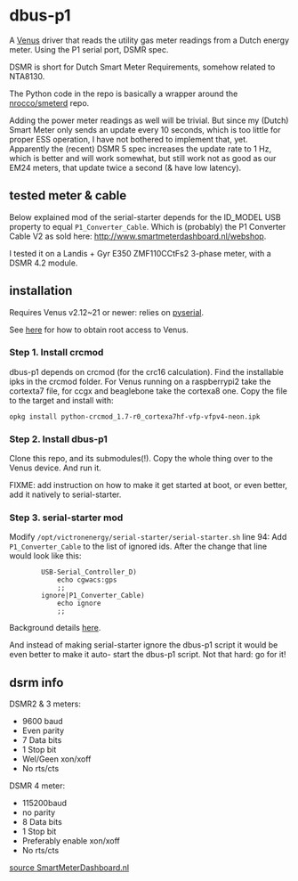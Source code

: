 # dbus-p1
A [Venus](https://github.com/victronenergy/venus/wiki) driver that reads the utility gas meter
readings from a Dutch energy meter. Using the P1 serial port, DSMR spec.

DSMR is short for Dutch Smart Meter Requirements, somehow related to NTA8130.

The Python code in the repo is basically a wrapper around the
[nrocco/smeterd](https://github.com/nrocco/smeterd/) repo.

Adding the power meter readings as well will be trivial. But since my (Dutch) Smart Meter
only sends an update every 10 seconds, which is too little for proper ESS operation, I have not
bothered to implement that, yet. Apparently the (recent) DSMR 5 spec increases the update
rate to 1 Hz, which is better and will work somewhat, but still work not as good as our
EM24 meters, that update twice  a second (& have low latency).

## tested meter & cable

Below explained mod of the serial-starter depends for the ID_MODEL USB property to equal
`P1_Converter_Cable`. Which is (probably) the P1 Converter Cable V2 as sold here:
http://www.smartmeterdashboard.nl/webshop.

I tested it on a Landis + Gyr E350 ZMF110CCtFs2 3-phase meter, with a DSMR 4.2 module.

## installation

Requires Venus v2.12~21 or newer:
relies on [pyserial](https://github.com/victronenergy/meta-victronenergy/commit/956c404515c37d0678d52c3afc9628bf68e85a22).

See [here](https://www.victronenergy.com/live/ccgx:root_access) for how to obtain root access to Venus.

### Step 1. Install crcmod
dbus-p1 depends on crcmod (for the crc16 calculation). Find the installable ipks in the crcmod
folder. For Venus running on a raspberrypi2 take the cortexta7 file, for ccgx and beaglebone take
the cortexa8 one. Copy the file to the target and install with:

    opkg install python-crcmod_1.7-r0_cortexa7hf-vfp-vfpv4-neon.ipk

### Step 2. Install dbus-p1

Clone this repo, and its submodules(!). Copy the whole thing over to the Venus device. And run it.

FIXME: add instruction on how to make it get started at boot, or even better, add it natively to
serial-starter.

### Step 3. serial-starter mod

Modify `/opt/victronenergy/serial-starter/serial-starter.sh` line 94:
Add `P1_Converter_Cable` to the list of ignored ids. After the change that line would look like this:

```
        USB-Serial_Controller_D)
            echo cgwacs:gps
            ;;
        ignore|P1_Converter_Cable)
            echo ignore
            ;;
```

Background details
[here](https://github.com/victronenergy/venus/wiki/commandline-introduction#serial-port--serial-starter).

And instead of making serial-starter ignore the dbus-p1 script it would be even better to make it auto-
start the dbus-p1 script. Not that hard: go for it!

## dsrm info

DSMR2 & 3 meters:
- 9600 baud
- Even parity
- 7 Data bits
- 1 Stop bit
- Wel/Geen xon/xoff
- No rts/cts

DSMR 4 meter:
- 115200baud
- no parity
- 8 Data bits
- 1 Stop bit
- Preferably enable xon/xoff
- No rts/cts

[source SmartMeterDashboard.nl](http://www.smartmeterdashboard.nl/blog/p1convertercablenutebestellenindewebshop/P1CC%20Info.txt)
